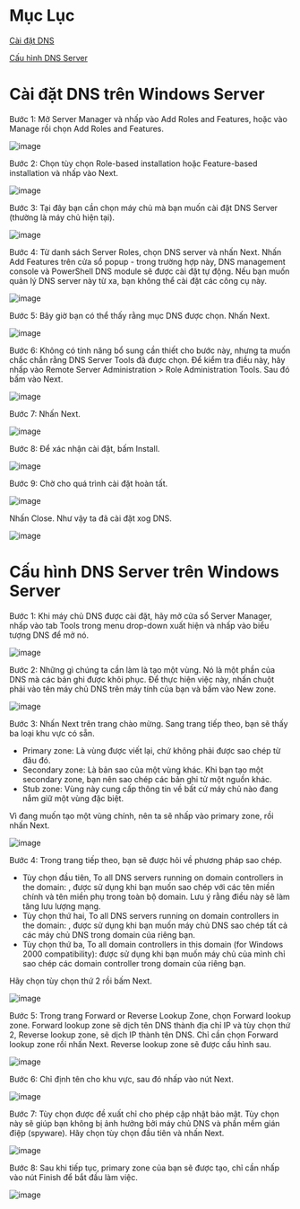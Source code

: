 # Mục Lục

[Cài đặt DNS](#caidat)

[Cấu hình DNS Server](#cauhinh)

<a name="caidat"></a>

# Cài đặt DNS trên Windows Server

Bước 1: Mở Server Manager và nhấp vào Add Roles and Features, hoặc vào Manage rồi chọn Add Roles and Features.

![image](https://user-images.githubusercontent.com/111716161/189834895-2d3d7f8b-7277-4be7-b5c9-11a121724a76.png)

Bước 2: Chọn tùy chọn Role-based installation hoặc Feature-based installation và nhấp vào Next.

![image](https://user-images.githubusercontent.com/111716161/189835216-ef7e2960-f06d-4fc0-8e65-ded0dd1bb481.png)

Bước 3: Tại đây bạn cần chọn máy chủ mà bạn muốn cài đặt DNS Server (thường là máy chủ hiện tại).

![image](https://user-images.githubusercontent.com/111716161/189835324-3c36c480-2fa9-416c-b1a2-ea3a7e5027fc.png)

Bước 4: Từ danh sách Server Roles, chọn DNS server và nhấn Next. Nhấn Add Features trên cửa sổ popup - trong trường hợp này, DNS management console và PowerShell DNS module sẽ được cài đặt tự động. Nếu bạn muốn quản lý DNS server này từ xa, bạn không thể cài đặt các công cụ này.

![image](https://user-images.githubusercontent.com/111716161/189835573-ded1c968-576f-401a-adf9-deaa80bb56e4.png)

Bước 5: Bây giờ bạn có thể thấy rằng mục DNS được chọn. Nhấn Next.

![image](https://user-images.githubusercontent.com/111716161/189835770-ea7c744a-bf93-4ebd-ab46-282054fa1a5e.png)

Bước 6: Không có tính năng bổ sung cần thiết cho bước này, nhưng ta muốn chắc chắn rằng DNS Server Tools đã được chọn. Để kiểm tra điều này, hãy nhấp vào Remote Server Administration > Role Administration Tools. Sau đó bấm vào Next.

![image](https://user-images.githubusercontent.com/111716161/189836118-be96cc1e-5282-4b1a-a2a1-adb1272c261a.png)

Bước 7: Nhấn Next.

![image](https://user-images.githubusercontent.com/111716161/189836347-a929f02c-a96d-4fe6-8b24-718dc802566f.png)

Bước 8: Để xác nhận cài đặt, bấm Install.

![image](https://user-images.githubusercontent.com/111716161/189836415-be824976-5287-4a10-b62b-b846fc90e578.png)

Bước 9: Chờ cho quá trình cài đặt hoàn tất. 

![image](https://user-images.githubusercontent.com/111716161/189836641-4e01dc8a-4ea6-447a-b98f-a7434adf458a.png)

Nhấn Close. Như vậy ta đã cài đặt xog DNS. 

![image](https://user-images.githubusercontent.com/111716161/189836769-7b184513-026e-4255-aa75-8afd00e270e8.png)

<a name="cauhinh"></a>

# Cấu hình DNS Server trên Windows Server

Bước 1: Khi máy chủ DNS được cài đặt, hãy mở cửa sổ Server Manager, nhấp vào tab Tools trong menu drop-down xuất hiện và nhấp vào biểu tượng DNS để mở nó.

![image](https://user-images.githubusercontent.com/111716161/189845704-96e2cb38-befe-4525-89c3-f03f8d501337.png)

Bước 2: Những gì chúng ta cần làm là tạo một vùng. Nó là một phần của DNS mà các bản ghi được khôi phục. Để thực hiện việc này, nhấn chuột phải vào tên máy chủ DNS trên máy tính của bạn và bấm vào New zone.

![image](https://user-images.githubusercontent.com/111716161/189845271-746aa376-9d59-4caf-b9b2-0d0436df021a.png)

Bước 3: Nhấn Next trên trang chào mừng. Sang trang tiếp theo, bạn sẽ thấy ba loại khu vực có sẵn.

- Primary zone: Là vùng được viết lại, chứ không phải được sao chép từ đâu đó.
- Secondary zone: Là bản sao của một vùng khác. Khi bạn tạo một secondary zone, bạn nên sao chép các bản ghi từ một nguồn khác.
- Stub zone: Vùng này cung cấp thông tin về bất cứ máy chủ nào đang nắm giữ một vùng đặc biệt.

Vì đang muốn tạo một vùng chính, nên ta sẽ nhấp vào primary zone, rồi nhấn Next.

![image](https://user-images.githubusercontent.com/111716161/189845370-6b8555c0-d7ae-498b-99fd-f75a35d6292d.png)

Bước 4: Trong trang tiếp theo, bạn sẽ được hỏi về phương pháp sao chép.

- Tùy chọn đầu tiên, To all DNS servers running on domain controllers in the domain: <domain name>, được sử dụng khi bạn muốn sao chép với các tên miền chính và tên miền phụ trong toàn bộ domain. Lưu ý rằng điều này sẽ làm tăng lưu lượng mạng.
- Tùy chọn thứ hai, To all DNS servers running on domain controllers in the domain: <domain name>, được sử dụng khi bạn muốn máy chủ DNS sao chép tất cả các máy chủ DNS trong domain của riêng bạn.
- Tùy chọn thứ ba, To all domain controllers in this domain (for Windows 2000 compatibility): <domain name> được sử dụng khi bạn muốn máy chủ của mình chỉ sao chép các domain controller trong domain của riêng bạn.

Hãy chọn tùy chọn thứ 2 rồi bấm Next.

![image](https://user-images.githubusercontent.com/111716161/189844703-c66fe70a-1baa-4b8b-a1b2-6798a56b563a.png)

Bước 5: Trong trang Forward or Reverse Lookup Zone, chọn Forward lookup zone. Forward lookup zone sẽ dịch tên DNS thành địa chỉ IP và tùy chọn thứ 2, Reverse lookup zone, sẽ dịch IP thành tên DNS. Chỉ cần chọn Forward lookup zone rồi nhấn Next. Reverse lookup zone sẽ được cấu hình sau.

![image](https://user-images.githubusercontent.com/111716161/189837831-6d88ceac-e87d-4458-bda9-1ab6c1ab4ae5.png)

Bước 6: Chỉ định tên cho khu vực, sau đó nhấp vào nút Next.

![image](https://user-images.githubusercontent.com/111716161/189838204-18f08658-6a5c-4ec5-a6ee-147a7fb9029c.png)

Bước 7:  Tùy chọn được đề xuất chỉ cho phép cập nhật bảo mật. Tùy chọn này sẽ giúp bạn không bị ảnh hưởng bởi máy chủ DNS và phần mềm gián điệp (spyware). Hãy chọn tùy chọn đầu tiên và nhấn Next.

![image](https://user-images.githubusercontent.com/111716161/189845928-d4550196-6121-4192-a5d1-eb83b98347b5.png)

Bước 8: Sau khi tiếp tục, primary zone của bạn sẽ được tạo, chỉ cần nhấp vào nút Finish để bắt đầu làm việc.
  
![image](https://user-images.githubusercontent.com/111716161/189846151-80027442-af98-4214-8152-4a99fa08c553.png)

